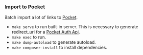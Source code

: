 ### Import to Pocket
Batch import a lot of links to [Pocket](https://getpocket.com).

* `make serve` to run built-in server. This is necessary to generate redirect_uri for a [Pocket Auth Api](https://getpocket.com/developer/docs/authentication).
* `make exec` to run.
* `make dump-autoload` to generate autoload.
* `make composer-install` to install dependencies.